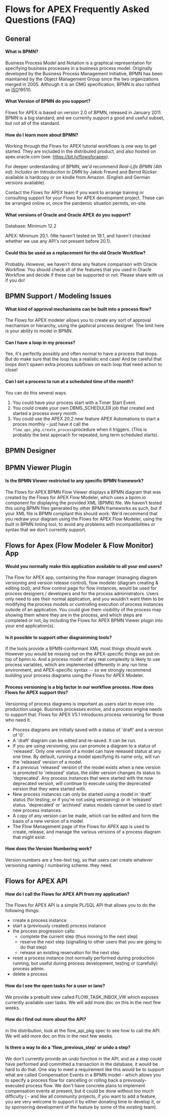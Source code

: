 # Flows for APEX Frequently Asked Questions (FAQ)

## General

#### What is BPMN?

Business Process Model and Notation is a graphical representation for specifying business processes in a business process model. Originally developed by the Business Process Management Initiative, BPMN has been maintained by the Object Management Group since the two organizations merged in 2005.  Although it is an OMG specification, BPMN is also ratified as [ISO](https://en.wikipedia.org/wiki/International_Organization_for_Standardization "International Organization for Standardization")19510.

#### What Version of BPMN do you support?

Flows for APEX is based on version 2.0 of BPMN, released in January 2011.  BPMN is a big standard, and we currently support a good and useful subset, but not all of the standard.

#### How do I learn more about BPMN?

Working through the Flows for APEX tutorial workflows is one way to get started.  They are included in the distributed product, and also hosted on apex.oracle.com (see: https://bit.ly/flowsforapex).

For deeper understanding of BPMN, we'd recommend *Real-Life BPMN (4th ed): Includes an Introduction to DMN* by Jakob Freund and Bernd Rücker.  available is hardcopy or on kindle from Amazon.  (English and German versions available).

Contact the Flows for APEX team if you want to arrange training or consulting support for your Flows for APEX development project.  These can be arranged online or, once the pandemic situation permits, on-site.

#### What versions of Oracle and Oracle APEX do you support?

Database:  Minimum 12.2

APEX: Minimum 20.1.    (We haven't tested on 19.1, and haven't checked whether we use any API's not present before 20.1).

#### Could this be used as a replacement for the old Oracle Workflow?

Probably.  However, we haven't done any feature comparison with Oracle Workflow.  You should check all of the features that you used in Oracle Workflow and decide if these can be supported or not.  Please share with us if you do!

## BPMN Support / Modeling Issues

#### What kind of approval mechanisms can be built into a process flow?

The Flows for APEX modeler allows you to create any sort of approval mechanism or hierarchy, using the gaphical process designer.  The limit here is your ability to model in BPMN.

#### Can I have a loop in my process?

Yes, it's perfectly possibly and often normal to have a process that loops.  But do make sure that the loop has a realistic end case!  And be careful that loops don't spawn extra process subflows on each loop that need action to close!

#### Can I set a process to run at a scheduled time of the month?

You can do this several ways.

1. You could have your process start with a Timer Start Event.
2. You could create your own DBMS_SCHEDULER job that created and started a process every month.
3. You could use the APEX 20.2 new feature APEX Automations to start a proces monthly - just have it call the `flow_api_pkg.create_process`procedure when it triggers.  (This is probably the best approach for repeated, long term scheduled starts).

## BPMN Designer

## BPMN Viewer Plugin

#### Is the BPMN Viewer restricted to any specific BPMN framework?

The Flows for APEX BPMN Flow Viewer displays a BPMN diagram that was created by the Flows for APEX Flow Modeler, which uses a bpmn.io component for displaying the provided XML (BPMN) file.  We haven't tested this using BPMN files generated by other BPMN frameworks as such, but if your XML file is BPMN compliant this should work.  We'd recommend that you redraw your diagram using the Flows for APEX Flow Modeler, using the built in BPMN linting tool, to avoid any problems with incompatibilities or syntax that we don't currently support.

## Flows for Apex (Flow Modeler & Flow Monitor) App

#### Would you normally make this application available to all your end users?

The Flow for APEX app, containing the flow manager (managing diagram versioning and version release control), flow modeler (diagram creating & editing tool), and flow control page for flow instances, would be used for process designers / developers and for the process administrators.  Users only need to see their normal application, and you wouldn't want them to be modifying the process models or controlling execution of process instances outside of an application.  You could give them visibility of the process map showing them where they are in the process, and which steps are completed or not, by including the Flows for APEX BPMN Viewer plugin into your end application(s).

#### Is it possible to support other diagramming tools?

If the tools provide a BPMN-conformant XML most things should work.  However you would be missing out on the APEX-specific things we put on top of bpmn.io.  And a process model of any real complexity is likely to use process variables, which are implemented differently in any run time environment, and APEX-specific syntax -- so we strongly recommend building your process diagrams using the Flows for APEX Modeler.

#### Process versioning is a big factor in our workflow process. How does Flows for APEX support this?

Versioning of process diagrams is important as users start to move into production usage.  Business processes evolve, and a process engine needs to support that. Flows for APEX V5.1 introduces process versioning for those who need it.

- Process diagrams are initially saved with a status of 'draft' and a version of '0'.
- A 'draft' diagram can be edited and re-saved.  It can be run.
- If you are using versioning, you can promote a diagram to a status of 'released'.  Only one version of a model can have released status at any one time.  By default, running a model specifying its name only, will run the 'released' version of a model.
- If a previous 'released' version of the model exists when a new version is promoted to 'released' status, the older version changes its status to 'deprecated'.  Any process instances that were started with the now deprecated version, will continue to execute using the deprecated version that they were started with.
- New process instances can only be started using a model in 'draft' status (for testing, or if you're not using versioning) or in 'released' status.  'deprecated' or 'archived' status models cannot be used to start new process instances.
- A copy of any version can be made, which can be edited and form the basis of a new version of a model.
- The Flow Management page of the Flows for APEX app is used to create, release, and manage the various versions of a process diagram that might exist.

#### How does the Version Numbering work?

Version numbers are a free-text tag, so that users can create whatever versioning naming / numbering scheme. they need.

## Flows for APEX API

#### How do I call the Flows for APEX API from my application?

The Flows for APEX API is a simple PL/SQL API that allows you to do the following things:

* create a process instance
* start a (previously created) process instance
* the process progression calls:
  * complete the current step (thus moving to the next step)
  * reserve the next step (signalling to other users that you are going to do that step)
  * release an existing reservation for the next step
* reset a process instance (not normally performed during production running, but useful during process development, testing or (carefully) process admin.
* delete a process

#### How do I see the open tasks for a user or lane?

We provide a prebuilt view called FLOW_TASK_INBOX_VW which exposes currently available user tasks.  We will add more doc on this in the next few weeks.

#### How do I find out more about the API?

in the distribution, look at the flow_api_pkg spec to see how to call the API.  We will add more doc on this in the next few weeks.

#### Is there a way to do a 'flow_previous_step' or undo a step?

We don't currently provide an undo function in the API, and as a step could have performed and committed a transaction in the database, it would be hard to do that.  One way to meet a requirement like this would be to support what are called Compensation Events in a BPMN model - which allows you to specify a process flow for cancelling or rolling back a previously-executed process flow.   We don't have concrete plans to implement compensation events at present, but it could be done without too much difficulty ( - and like all community projects, if you want to add a feature, you are very welcome to support it by either donating time to develop it, or by sponsoring development of the feature by some of the existing team).

